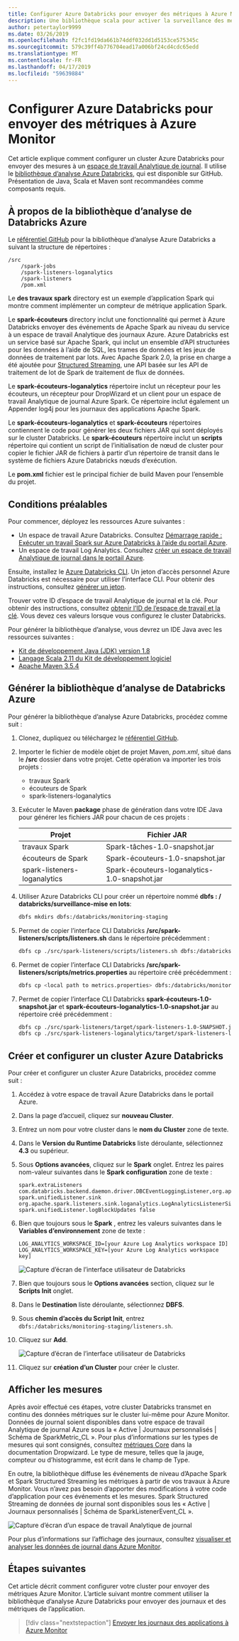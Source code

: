 ```yaml
---
title: Configurer Azure Databricks pour envoyer des métriques à Azure Monitor
description: Une bibliothèque scala pour activer la surveillance des métriques et la journalisation des données dans Azure Log Analytique
author: petertaylor9999
ms.date: 03/26/2019
ms.openlocfilehash: f2fc1fd19da661b74ddf032dd1d5153ce575345c
ms.sourcegitcommit: 579c39ff4b776704ead17a006bf24cd4cdc65edd
ms.translationtype: MT
ms.contentlocale: fr-FR
ms.lasthandoff: 04/17/2019
ms.locfileid: "59639884"
---
```

<!-- markdownlint-disable MD040 -->

# <a name="configure-azure-databricks-to-send-metrics-to-azure-monitor"></a>Configurer Azure Databricks pour envoyer des métriques à Azure Monitor

Cet article explique comment configurer un cluster Azure Databricks pour envoyer des mesures à un [espace de travail Analytique de journal](/azure/azure-monitor/platform/manage-access). Il utilise le [bibliothèque d’analyse Azure Databricks](https://github.com/mspnp/spark-monitoring), qui est disponible sur GitHub. Présentation de Java, Scala et Maven sont recommandées comme composants requis.

## <a name="about-the-azure-databricks-monitoring-library"></a>À propos de la bibliothèque d’analyse de Databricks Azure

Le [référentiel GitHub](https://github.com/mspnp/spark-monitoring) pour la bibliothèque d’analyse Azure Databricks a suivant la structure de répertoires :

```
/src  
    /spark-jobs  
    /spark-listeners-loganalytics  
    /spark-listeners  
    /pom.xml  
```

Le **des travaux spark** directory est un exemple d’application Spark qui montre comment implémenter un compteur de métrique application Spark.

Le **spark-écouteurs** directory inclut une fonctionnalité qui permet à Azure Databricks envoyer des événements de Apache Spark au niveau du service à un espace de travail Analytique des journaux Azure. Azure Databricks est un service basé sur Apache Spark, qui inclut un ensemble d’API structurées pour les données à l’aide de SQL, les trames de données et les jeux de données de traitement par lots. Avec Apache Spark 2.0, la prise en charge a été ajoutée pour [Structured Streaming](https://spark.apache.org/docs/latest/structured-streaming-programming-guide.html), une API basée sur les API de traitement de lot de Spark de traitement de flux de données.

Le **spark-écouteurs-loganalytics** répertoire inclut un récepteur pour les écouteurs, un récepteur pour DropWizard et un client pour un espace de travail Analytique de journal Azure Spark. Ce répertoire inclut également un Appender log4j pour les journaux des applications Apache Spark.

Le **spark-écouteurs-loganalytics** et **spark-écouteurs** répertoires contiennent le code pour générer les deux fichiers JAR qui sont déployés sur le cluster Databricks. Le **spark-écouteurs** répertoire inclut un **scripts** répertoire qui contient un script de l’initialisation de nœud de cluster pour copier le fichier JAR de fichiers à partir d’un répertoire de transit dans le système de fichiers Azure Databricks nœuds d’exécution.

Le **pom.xml** fichier est le principal fichier de build Maven pour l’ensemble du projet.

## <a name="prerequisites"></a>Conditions préalables

Pour commencer, déployez les ressources Azure suivantes :

- Un espace de travail Azure Databricks. Consultez [Démarrage rapide : Exécuter un travail Spark sur Azure Databricks à l’aide du portail Azure](/azure/azure-databricks/quickstart-create-databricks-workspace-portal).
- Un espace de travail Log Analytics. Consultez [créer un espace de travail Analytique de journal dans le portail Azure](/azure/azure-monitor/learn/quick-create-workspace).

Ensuite, installez le [Azure Databricks CLI](https://docs.databricks.com/user-guide/dev-tools/databricks-cli.html#install-the-cli). Un jeton d’accès personnel Azure Databricks est nécessaire pour utiliser l’interface CLI. Pour obtenir des instructions, consultez [générer un jeton](https://docs.azuredatabricks.net/api/latest/authentication.html#token-management).

Trouver votre ID d’espace de travail Analytique de journal et la clé. Pour obtenir des instructions, consultez [obtenir l’ID de l’espace de travail et la clé](/azure/azure-monitor/platform/agent-windows#obtain-workspace-id-and-key). Vous devez ces valeurs lorsque vous configurez le cluster Databricks.

Pour générer la bibliothèque d’analyse, vous devrez un IDE Java avec les ressources suivantes :

- [Kit de développement Java (JDK) version 1.8](http://www.oracle.com/technetwork/java/javase/downloads/index.html)
- [Langage Scala 2.11 du Kit de développement logiciel](https://www.scala-lang.org/download/)
- [Apache Maven 3.5.4](http://maven.apache.org/download.cgi)

## <a name="build-the-azure-databricks-monitoring-library"></a>Générer la bibliothèque d’analyse de Databricks Azure

Pour générer la bibliothèque d’analyse Azure Databricks, procédez comme suit :

1. Clonez, dupliquez ou téléchargez le [référentiel GitHub](https://github.com/mspnp/spark-monitoring).

1. Importer le fichier de modèle objet de projet Maven, _pom.xml_, situé dans le **/src** dossier dans votre projet. Cette opération va importer les trois projets :

    - travaux Spark
    - écouteurs de Spark
    - spark-listeners-loganalytics

1. Exécuter le Maven **package** phase de génération dans votre IDE Java pour générer les fichiers JAR pour chacun de ces projets :

    |Projet| Fichier JAR|
    |-------|---------|
    |travaux Spark|Spark-tâches-1.0-snapshot.jar|
    |écouteurs de Spark|Spark-écouteurs-1.0-snapshot.jar|
    |spark-listeners-loganalytics|Spark-écouteurs-loganalytics-1.0-snapshot.jar|

1. Utiliser Azure Databricks CLI pour créer un répertoire nommé **dbfs : / databricks/surveillance-mise en lots**:  

    ```bash
    dbfs mkdirs dbfs:/databricks/monitoring-staging
    ```

1. Permet de copier l’interface CLI Databricks **/src/spark-listeners/scripts/listeners.sh** dans le répertoire précédemment :

    ```bash
    dbfs cp ./src/spark-listeners/scripts/listeners.sh dbfs:/databricks/monitoring-staging/listeners.sh
    ```

1. Permet de copier l’interface CLI Databricks **/src/spark-listeners/scripts/metrics.properties** au répertoire créé précédemment :

    ```bash
    dbfs cp <local path to metrics.properties> dbfs:/databricks/monitoring-staging/metrics.properties
    ```

1. Permet de copier l’interface CLI Databricks **spark-écouteurs-1.0-snapshot.jar** et **spark-écouteurs-loganalytics-1.0-snapshot.jar** au répertoire créé précédemment :

    ```bash
    dbfs cp ./src/spark-listeners/target/spark-listeners-1.0-SNAPSHOT.jar dbfs:/databricks/monitoring-staging/spark-listeners-1.0-SNAPSHOT.jar
    dbfs cp ./src/spark-listeners-loganalytics/target/spark-listeners-loganalytics-1.0-SNAPSHOT.jar dbfs:/databricks/monitoring-staging/spark-listeners-loganalytics-1.0-SNAPSHOT.jar
    ```

## <a name="create-and-configure-an-azure-databricks-cluster"></a>Créer et configurer un cluster Azure Databricks

Pour créer et configurer un cluster Azure Databricks, procédez comme suit :

1. Accédez à votre espace de travail Azure Databricks dans le portail Azure.
1. Dans la page d’accueil, cliquez sur **nouveau Cluster**.
1. Entrez un nom pour votre cluster dans le **nom du Cluster** zone de texte.
1. Dans le **Version du Runtime Databricks** liste déroulante, sélectionnez **4.3** ou supérieur.
1. Sous **Options avancées**, cliquez sur le **Spark** onglet. Entrez les paires nom-valeur suivantes dans le **Spark configuration** zone de texte :

    ```
    spark.extraListeners com.databricks.backend.daemon.driver.DBCEventLoggingListener,org.apache.spark.listeners.UnifiedSparkListener
    spark.unifiedListener.sink org.apache.spark.listeners.sink.loganalytics.LogAnalyticsListenerSink
    spark.unifiedListener.logBlockUpdates false
    ```

1. Bien que toujours sous le **Spark** , entrez les valeurs suivantes dans le **Variables d’environnement** zone de texte :

    ```
    LOG_ANALYTICS_WORKSPACE_ID=[your Azure Log Analytics workspace ID]
    LOG_ANALYTICS_WORKSPACE_KEY=[your Azure Log Analytics workspace key]
    ```

    ![Capture d’écran de l’interface utilisateur de Databricks](./_images/create-cluster1.png)

1. Bien que toujours sous le **Options avancées** section, cliquez sur le **Scripts Init** onglet.
1. Dans le **Destination** liste déroulante, sélectionnez **DBFS**.
1. Sous **chemin d’accès du Script Init**, entrez `dbfs:/databricks/monitoring-staging/listeners.sh`.
1. Cliquez sur **Add**.

    ![Capture d’écran de l’interface utilisateur de Databricks](./_images/create-cluster2.png)

1. Cliquez sur **création d’un Cluster** pour créer le cluster.

## <a name="view-metrics"></a>Afficher les mesures

Après avoir effectué ces étapes, votre cluster Databricks transmet en continu des données métriques sur le cluster lui-même pour Azure Monitor. Données de journal soient disponibles dans votre espace de travail Analytique de journal Azure sous la « Active | Journaux personnalisés | Schéma de SparkMetric_CL ». Pour plus d’informations sur les types de mesures qui sont consignés, consultez [métriques Core](https://metrics.dropwizard.io/4.0.0/manual/core.html) dans la documentation Dropwizard. Le type de mesure, telles que la jauge, compteur ou d’histogramme, est écrit dans le champ de Type.

En outre, la bibliothèque diffuse les événements de niveau d’Apache Spark et Spark Structured Streaming les métriques à partir de vos travaux à Azure Monitor. Vous n’avez pas besoin d’apporter des modifications à votre code d’application pour ces événements et les mesures. Spark Structured Streaming de données de journal sont disponibles sous les « Active | Journaux personnalisés | Schéma de SparkListenerEvent_CL ».

![Capture d’écran d’un espace de travail Analytique de journal](./_images/workspace.png)

Pour plus d’informations sur l’affichage des journaux, consultez [visualiser et analyser les données de journal dans Azure Monitor](/azure/azure-monitor/log-query/portals).

## <a name="next-steps"></a>Étapes suivantes

Cet article décrit comment configurer votre cluster pour envoyer des métriques Azure Monitor. L’article suivant montre comment utiliser la bibliothèque d’analyse Azure Databricks pour envoyer des journaux et des métriques de l’application.

> [!div class="nextstepaction"]
> [Envoyer les journaux des applications à Azure Monitor](./application-logs.md)
